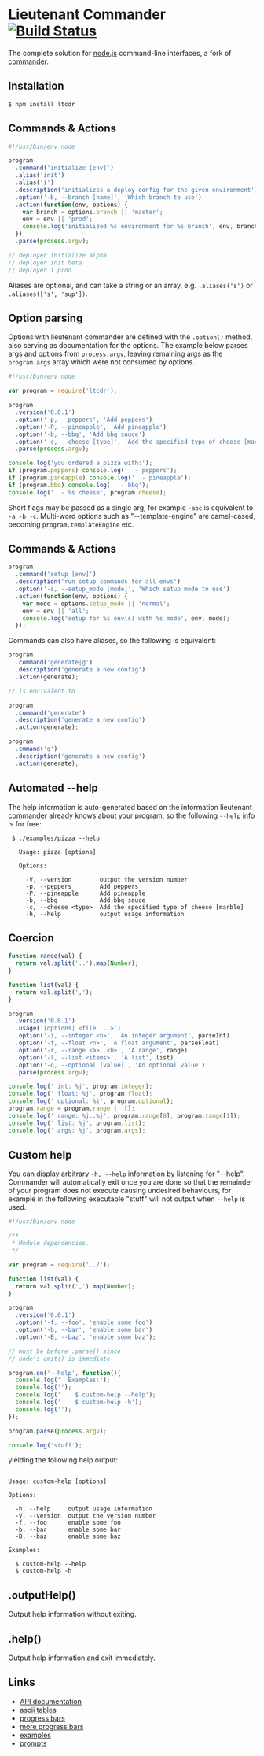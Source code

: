 # Lieutenant Commander [![Build Status][1]][2]

  The complete solution for [node.js](http://nodejs.org) command-line interfaces, a fork of [commander](https://github.com/visionmedia/commander.js).


## Installation

```
$ npm install ltcdr
```


## Commands & Actions

```js
#!/usr/bin/env node

program
  .command('initialize [env]')
  .alias('init')
  .alias('i')
  .description('initializes a deploy config for the given environment')
  .option('-b, --branch [name]', 'Which branch to use')
  .action(function(env, options) {
    var branch = options.branch || 'master';
    env = env || 'prod';
    console.log('initialized %s environment for %s branch', env, branch);
  })
  .parse(process.argv);

// deployer initialize alpha
// deployer init beta
// deployer i prod
```

Aliases are optional, and can take a string or an array, e.g. `.aliases('s')` or `.aliases(['s', 'sup'])`.


## Option parsing

 Options with lieutenant commander are defined with the `.option()` method, also serving as documentation for the options. The example below parses args and options from `process.argv`, leaving remaining args as the `program.args` array which were not consumed by options.

```js
#!/usr/bin/env node

var program = require('ltcdr');

program
  .version('0.0.1')
  .option('-p, --peppers', 'Add peppers')
  .option('-P, --pineapple', 'Add pineapple')
  .option('-b, --bbq', 'Add bbq sauce')
  .option('-c, --cheese [type]', 'Add the specified type of cheese [marble]', 'marble')
  .parse(process.argv);

console.log('you ordered a pizza with:');
if (program.peppers) console.log('  - peppers');
if (program.pineapple) console.log('  - pineapple');
if (program.bbq) console.log('  - bbq');
console.log('  - %s cheese', program.cheese);
```

 Short flags may be passed as a single arg, for example `-abc` is equivalent to `-a -b -c`. Multi-word options such as "--template-engine" are camel-cased, becoming `program.templateEngine` etc.

## Commands & Actions

```js
program
  .command('setup [env]')
  .description('run setup commands for all envs')
  .option('-s, --setup_mode [mode]', 'Which setup mode to use')
  .action(function(env, options) {
    var mode = options.setup_mode || 'normal';
    env = env || 'all';
    console.log('setup for %s env(s) with %s mode', env, mode);
  });
```

 Commands can also have aliases, so the following is equivalent:

```js
program
  .command('generate|g')
  .description('generate a new config')
  .action(generate);

// is equivalent to

program
  .command('generate')
  .description('generate a new config')
  .action(generate);

program
  .cmmand('g')
  .description('generate a new config')
  .action(generate);
```


## Automated --help

 The help information is auto-generated based on the information lieutenant commander already knows about your program, so the following `--help` info is for free:

```  
 $ ./examples/pizza --help

   Usage: pizza [options]

   Options:

     -V, --version        output the version number
     -p, --peppers        Add peppers
     -P, --pineapple      Add pineapple
     -b, --bbq            Add bbq sauce
     -c, --cheese <type>  Add the specified type of cheese [marble]
     -h, --help           output usage information

```

## Coercion

```js
function range(val) {
  return val.split('..').map(Number);
}

function list(val) {
  return val.split(',');
}

program
  .version('0.0.1')
  .usage('[options] <file ...>')
  .option('-i, --integer <n>', 'An integer argument', parseInt)
  .option('-f, --float <n>', 'A float argument', parseFloat)
  .option('-r, --range <a>..<b>', 'A range', range)
  .option('-l, --list <items>', 'A list', list)
  .option('-o, --optional [value]', 'An optional value')
  .parse(process.argv);

console.log(' int: %j', program.integer);
console.log(' float: %j', program.float);
console.log(' optional: %j', program.optional);
program.range = program.range || [];
console.log(' range: %j..%j', program.range[0], program.range[1]);
console.log(' list: %j', program.list);
console.log(' args: %j', program.args);
```

## Custom help

 You can display arbitrary `-h, --help` information
 by listening for "--help". Commander will automatically
 exit once you are done so that the remainder of your program
 does not execute causing undesired behaviours, for example
 in the following executable "stuff" will not output when
 `--help` is used.

```js
#!/usr/bin/env node

/**
 * Module dependencies.
 */

var program = require('../');

function list(val) {
  return val.split(',').map(Number);
}

program
  .version('0.0.1')
  .option('-f, --foo', 'enable some foo')
  .option('-b, --bar', 'enable some bar')
  .option('-B, --baz', 'enable some baz');

// must be before .parse() since
// node's emit() is immediate

program.on('--help', function(){
  console.log('  Examples:');
  console.log('');
  console.log('    $ custom-help --help');
  console.log('    $ custom-help -h');
  console.log('');
});

program.parse(process.argv);

console.log('stuff');
```

yielding the following help output:

```

Usage: custom-help [options]

Options:

  -h, --help     output usage information
  -V, --version  output the version number
  -f, --foo      enable some foo
  -b, --bar      enable some bar
  -B, --baz      enable some baz

Examples:

  $ custom-help --help
  $ custom-help -h

```

## .outputHelp()

  Output help information without exiting.

## .help()

  Output help information and exit immediately.

## Links

 - [API documentation](http://visionmedia.github.com/commander.js/)
 - [ascii tables](https://github.com/LearnBoost/cli-table)
 - [progress bars](https://github.com/visionmedia/node-progress)
 - [more progress bars](https://github.com/substack/node-multimeter)
 - [examples](https://github.com/calvinmetcalf/ltcdr/tree/master/examples)
 - [prompts](https://github.com/SBoudrias/Inquirer.js)

[1]: https://travis-ci.org/calvinmetcalf/ltcdr.png?branch=master
[2]: https://travis-ci.org/calvinmetcalf/ltcdr
